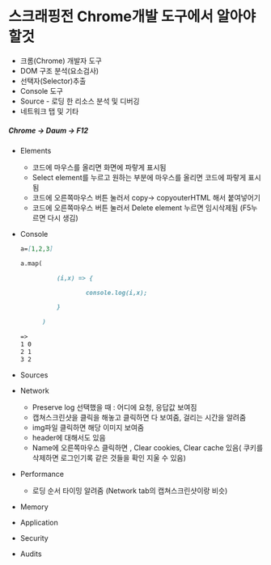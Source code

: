 # 스크래핑전 Chrome개발 도구에서 알아야 할것

*  크롬(Chrome) 개발자 도구
  * DOM 구조 분석(요소검사)
  * 선택자(Selector)추출
  * Console 도구
  * Source - 로딩 한 리소스 분석 및 디버깅
  * 네트워크 탭 및 기타 



##### Chrome -> Daum -> F12

* Elements
  * 코드에 마우스를 올리면 화면에 파랗게 표시됨
  * Select element를 누르고 원하는 부분에 마우스를 올리면 코드에 파랗게 표시됨
  * 코드에 오른쪽마우스 버튼 눌러서 copy-> copyouterHTML 해서 붙여넣어기
  * 코드에 오른쪽마우스 버튼 눌러서 Delete element 누르면 임시삭제됨 (F5누르면 다시 생김)

* Console

  ```markdown
  a=[1,2,3]
  
  a.map(
  
  			(i,x) => {
  
  					console.log(i,x);
  
  			}
  
  		)
  		
  => 
  1 0 
  2 1
  3 2  
  ```

* Sources

* Network

  * Preserve log  선택했을 때 : 어디에 요청, 응답값 보여짐 
  * 캡쳐스크린샷을 클릭을 해놓고 클릭하면 다 보여줌, 걸리는 시간을 알려줌
  * img파일 클릭하면 해당 이미지 보여줌
  * header에 대해서도 있음
  * Name에 오른쪽마우스 클릭하면 , Clear cookies, Clear cache 있음( 쿠키를 삭제하면 로그인기록 같은 것들을 확인 지울 수 있음)

* Performance

  * 로딩 순서 타이밍 알려줌 (Network tab의 캡쳐스크린샷이랑 비슷)

* Memory

* Application  

* Security

* Audits